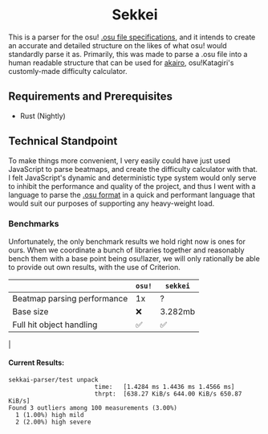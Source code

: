 <center>
    <h1>Sekkei</h1>
</center>

This is a parser for the osu! [.osu file specifications](https://osu.ppy.sh/wiki/en/Client/File_formats/Osu_%28file_format%29), and it intends to create an accurate and detailed structure on the likes of what osu! would standardly parse it as. Primarily, this was made to parse a .osu file into a human readable structure that can be used for [akairo](), osu!Katagiri's customly-made difficulty calculator.

## Requirements and Prerequisites
* Rust (Nightly)

## Technical Standpoint
To make things more convenient, I very easily could have just used JavaScript to parse beatmaps, and create the difficulty calculator with that. I felt JavaScript's dynamic and deterministic type system would only serve to inhibit the performance and quality of the project, and thus I went with a language to parse the [.osu format](https://osu.ppy.sh/wiki/en/Client/File_formats/Osu_%28file_format%29) in a quick and performant language that would suit our purposes of supporting any heavy-weight load.

### Benchmarks

Unfortunately, the only benchmark results we hold right now is ones for ours. When we coordinate a bunch of libraries together and reasonably bench them with a base point being osu!lazer, we will only rationally be able to provide out own results, with the use of Criterion.

|                             | `osu!` | `sekkei`|
|-----------------------------|--------|---------|
| Beatmap parsing performance | 1x     | ?       |
| Base size                   | ❌    | 3.282mb |
| Full hit object handling    | ✅    | ✅      |
| 


#### Current Results:
```
sekkai-parser/test unpack
                        time:   [1.4284 ms 1.4436 ms 1.4566 ms]
                        thrpt:  [638.27 KiB/s 644.00 KiB/s 650.87 KiB/s]
Found 3 outliers among 100 measurements (3.00%)
  1 (1.00%) high mild
  2 (2.00%) high severe
```